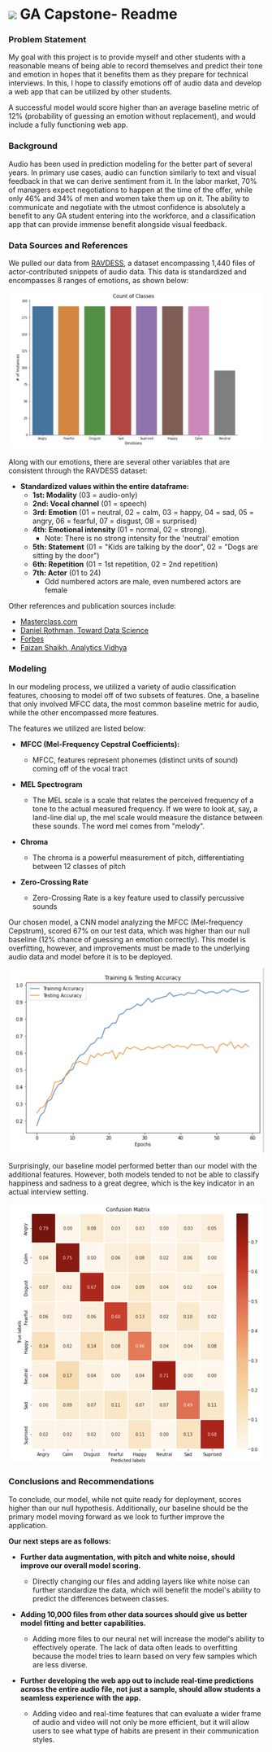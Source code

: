 # ![](https://ga-dash.s3.amazonaws.com/production/assets/logo-9f88ae6c9c3871690e33280fcf557f33.png) GA Capstone- Readme

### Problem Statement

My goal with this project is to provide myself and other students with a reasonable means of being able to record themselves and predict their tone and emotion in hopes that it benefits them as they prepare for technical interviews. In this, I hope to classify emotions off of audio data and develop a web app that can be utilized by other students. 

A successful model would score higher than an average baseline metric of 12% (probability of guessing an emotion without replacement), and would include a fully functioning web app.

### Background

Audio has been used in prediction modeling for the better part of several years. In primary use cases, audio can function similarly to text and visual feedback in that we can derive sentiment from it. In the labor market, 70% of managers expect negotiations to happen at the time of the offer, while only 46% and 34% of men and women take them up on it. The ability to communicate and negotiate with the utmost confidence is absolutely a benefit to any GA student entering into the workforce, and a classification app that can provide immense benefit alongside visual feedback.

### Data Sources and References

We pulled our data from [RAVDESS](https://smartlaboratory.org/ravdess/), a dataset encompassing 1,440 files of actor-contributed snippets of audio data. This data is standardized and encompasses 8 ranges of emotions, as shown below:

![](./Images/count_classes.png)


Along with our emotions, there are several other variables that are consistent through the RAVDESS dataset:

- **Standardized values within the entire dataframe:**
    - **1st:  Modality** (03 = audio-only)
    - **2nd:  Vocal channel** (01 = speech)
    - **3rd:  Emotion** (01 = neutral, 02 = calm, 03 = happy, 04 = sad, 05 = angry, 06 = fearful, 07 = disgust, 08 = surprised)
    - **4th:  Emotional intensity** (01 = normal, 02 = strong). 
        - Note: There is no strong intensity for the 'neutral' emotion
    - **5th:  Statement** (01 = "Kids are talking by the door", 02 = "Dogs are sitting by the door")
    - **6th:  Repetition** (01 = 1st repetition, 02 = 2nd repetition)
    - **7th:  Actor** (01 to 24)
        - Odd numbered actors are male, even numbered actors are female

Other references and publication sources include:

- [Masterclass.com](https://www.masterclass.com/articles/how-to-use-the-7-38-55-rule-to-negotiate-effectively#how-to-use-the-73855-rule-to-negotiate-effectively)
- [Daniel Rothman, Toward Data Science](https://towardsdatascience.com/the-promise-of-ai-in-audio-processing-a7e4996eb2ca)
- [Forbes](https://www.forbes.com/sites/womensmedia/2020/01/08/the-most-critical-reason-you-need-to-negotiate-how-to-do-it-effectively/?sh=f18cd2f30ed5)
- [Faizan Shaikh, Analytics Vidhya](https://www.analyticsvidhya.com/blog/2017/08/audio-voice-processing-deep-learning/)

### Modeling

In our modeling process, we utilized a variety of audio classification features, choosing to model off of two subsets of features. One, a baseline that only involved MFCC data, the most common baseline metric for audio, while the other encompassed more features.

The features we utilized are listed below:

- **MFCC (Mel-Frequency Cepstral Coefficients):** 
    - MFCC, features represent phonemes (distinct units of sound) coming off of the vocal tract
    
- **MEL Spectrogram** 
    - The MEL scale is a scale that relates the perceived frequency of a tone to the actual measured frequency. If we were to look at, say, a land-line dial up, the mel scale would measure the distance between these sounds. The word mel comes from "melody".
    
- **Chroma**
    - The chroma is a powerful measurement of pitch, differentiating between 12 classes of pitch
    
- **Zero-Crossing Rate**
    - Zero-Crossing Rate is a key feature used to classify percussive sounds
    

Our chosen model, a CNN model analyzing the MFCC (Mel-frequency Cepstrum), scored 67% on our test data, which was higher than our null baseline (12% chance of guessing an emotion correctly). This model is overfitting, however, and improvements must be made to the underlying audio data and model before it is to be deployed.

![](./Images/train_and_test.png)

Surprisingly, our baseline model performed better than our model with the additional features. However, both models tended to not be able to classify happiness and sadness to a great degree, which is the key indicator in an actual interview setting.

![](./Images/confusion_matrix.png)

### Conclusions and Recommendations

To conclude, our model, while not quite ready for deployment, scores higher than our null hypothesis. Additionally, our baseline should be the primary model moving forward as we look to further improve the application.

**Our next steps are as follows:**

- **Further data augmentation, with pitch and white noise, should improve our overall model scoring.**
    - Directly changing our files and adding layers like white noise can further standardize the data, which will benefit the model's ability to predict the differences between classes.

- **Adding 10,000 files from other data sources should give us better model fitting and better capabilities.**
    - Adding more files to our neural net will increase the model's ability to effectively operate. The lack of data often leads to overfitting because the model tries to learn based on very few samples which are less diverse.

- **Further developing the web app out to include real-time predictions across the entire audio file, not just a sample, should allow students a seamless experience with the app.**
    - Adding video and real-time features that can evaluate a wider frame of audio and video will not only be more efficient, but it will allow users to see what type of habits are present in their communication styles.